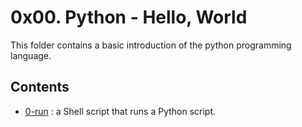 # 0x00. Python - Hello, World
This folder contains a basic introduction of the python programming language.

## Contents
- [0-run](0-run) : a Shell script that runs a Python script.